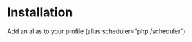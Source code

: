 # Installation
Add an alias to your profile (alias scheduler="php <path to tasks folder>/scheduler")
